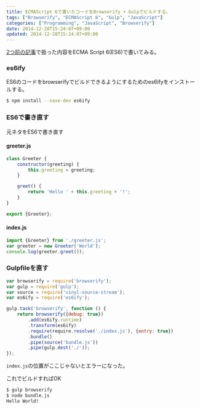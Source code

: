```yaml
---
title: ECMAScript 6で書いたコードをBrowserify + Gulpでビルドする。
tags: ["Browserify", "ECMAScript 6", "Gulp", "JavaScript"]
categories: ["Programming", "JavaScript", "Browserify"]
date: 2014-12-28T15:24:07+09:00
updated: 2014-12-28T15:24:07+09:00
---
```


[2つ前の記事](http://blog.ik.am/#/entries/306)で扱った内容をECMA Script 6(ES6)で書いてみる。


### es6ify
ES6のコードをbrowserifyでビルドできるようにするためのes6ifyをインストールする。

``` bash
$ npm install --save-dev es6ify
```

### ES6で書き直す
元ネタをES6で書き直す

#### greeter.js

``` javascript
class Greeter {
    constructor(greeting) {
        this.greeting = greeting;
    }

    greet() {
        return 'Hello ' + this.greeting + '!';
    }
}

export {Greeter};
```

#### index.js
``` javascript
import {Greeter} from './greeter.js';
var greeter = new Greeter('World');
console.log(greeter.greet());
```

### Gulpfileを直す

``` javascript
var browserify = require('browserify');
var gulp = require('gulp');
var source = require('vinyl-source-stream');
var es6ify = require('es6ify');

gulp.task('browserify', function () {
    return browserify({debug: true})
        .add(es6ify.runtime)
        .transform(es6ify)
        .require(require.resolve('./index.js'), {entry: true})
        .bundle()
        .pipe(source('bundle.js'))
        .pipe(gulp.dest('./'));
});
```

`index.js`の位置がここじゃないとエラーになった。

これでビルドすればOK

``` bash
$ gulp browserify
$ node bundle.js 
Hello World!
```
